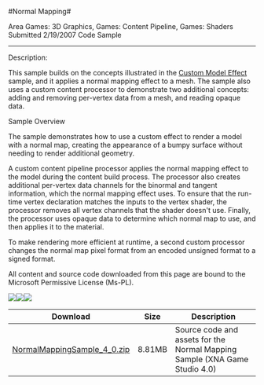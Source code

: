#Normal Mapping#

Area
Games: 3D Graphics, Games: Content Pipeline, Games: Shaders
Submitted
2/19/2007
Code Sample

---

Description:

This sample builds on the concepts illustrated in the [Custom Model Effect](https://github.com/nkast/XNAGameStudio/tree/master/Samples/Custom-Model-Effect/) sample, and it applies a normal mapping effect to a mesh. The sample also uses a custom content processor to demonstrate two additional concepts: adding and removing per-vertex data from a mesh, and reading opaque data.

Sample Overview

The sample demonstrates how to use a custom effect to render a model with a normal map, creating the appearance of a bumpy surface without needing to render additional geometry.

A custom content pipeline processor applies the normal mapping effect to the model during the content build process. The processor also creates additional per-vertex data channels for the binormal and tangent information, which the normal mapping effect uses. To ensure that the run-time vertex declaration matches the inputs to the vertex shader, the processor removes all vertex channels that the shader doesn't use. Finally, the processor uses opaque data to determine which normal map to use, and then applies it to the material.

To make rendering more efficient at runtime, a second custom processor changes the normal map pixel format from an encoded unsigned format to a signed format.


All content and source code downloaded from this page are bound to the Microsoft Permissive License (Ms-PL).

![](https://github.com/nkast/XNAGameStudio/blob/master/Images/XNA_NormalMappingEffect_01_small.jpg)![](https://github.com/nkast/XNAGameStudio/blob/master/Images/XNA_NormalMappingEffect_02_small.jpg)![](https://github.com/nkast/XNAGameStudio/blob/master/Images/XNA_NormalMappingEffect_03_small.jpg)

		

Download | Size | Description
---|---|---|
[NormalMappingSample_4_0.zip](https://github.com/nkast/XNAGameStudio/blob/master/Samples/NormalMappingSample_4_0.zip?raw=true) | 8.81MB | Source code and assets for the Normal Mapping Sample (XNA Game Studio 4.0)